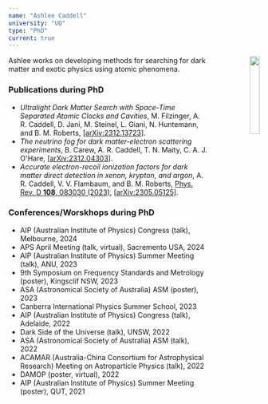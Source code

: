 ```yaml
---
name: "Ashlee Caddell"
university: "UQ"
type: "PhD"
current: true
---
```


<div align="right" width="20%" style="border-style:transparent; border-width:25px;">
  <img align="right" width="20%" src="{{site.baseurl}}/images/students/AshleeCaddell.jpg">
</div>

Ashlee works on developing methods for searching for dark matter and exotic physics using atomic phenomena.

### Publications during PhD

* _Ultralight Dark Matter Search with Space-Time Separated Atomic Clocks and Cavities_, M. Filzinger, A. R. Caddell, D. Jani, M. Steinel, L. Giani, N. Huntemann, and B. M. Roberts, [[arXiv:2312.13723](http://arxiv.org/abs/2312.13723)].
* _The neutrino fog for dark matter-electron scattering experiments_, B. Carew, A. R. Caddell, T. N. Maity, C. A. J. O'Hare, [[arXiv:2312.04303](http://arxiv.org/abs/2312.04303)].
* _Accurate electron-recoil ionization factors for dark matter direct detection in xenon, krypton, and argon_, A. R. Caddell, V. V. Flambaum, and B. M. Roberts, [Phys. Rev. D **108**, 083030 (2023)](https://link.aps.org/doi/10.1103/PhysRevD.108.083030), [[arXiv:2305.05125](http://arxiv.org/abs/2305.05125)].

### Conferences/Worskhops during PhD

* AIP (Australian Institute of Physics) Congress (talk), Melbourne, 2024
* APS April Meeting (talk, virtual), Sacremento USA, 2024
* AIP (Australian Institute of Physics) Summer Meeting (talk), ANU, 2023
* 9th Symposium on Frequency Standards and Metrology (poster), Kingsclif NSW, 2023
* ASA (Astronomical Society of Australia) ASM (poster), 2023
* Canberra International Physics Summer School, 2023
* AIP (Australian Institute of Physics) Congress (talk), Adelaide, 2022
* Dark Side of the Universe (talk), UNSW, 2022
* ASA (Astronomical Society of Australia) ASM (talk), 2022
* ACAMAR (Australia-China Consortium for Astrophysical Research) Meeting on Astroparticle Physics (talk), 2022
* DAMOP (poster, virtual), 2022
* AIP (Australian Institute of Physics) Summer Meeting (poster), QUT, 2021
